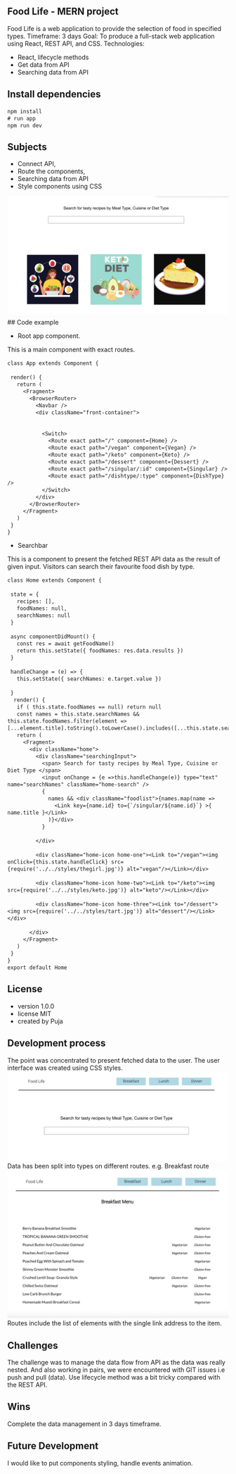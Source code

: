 

## Food Life - MERN project
Food Life is a web application to provide the selection of food in specified types.
Timeframe:
3 days
Goal:
To produce a full-stack web application using React, REST API, and CSS.
Technologies:
- React, lifecycle methods
- Get data from API
- Searching data from API
## Install dependencies
```
npm install
# run app
npm run dev
```
## Subjects
* Connect API,
* Route the components,
* Searching data from API
* Style components using CSS
<img src='./src/styles/home.png' >
## Code example
 
- Root app component.
 
This is a main component with exact routes.
```
class App extends Component {
 
 render() {
   return (
     <Fragment>
       <BrowserRouter>
         <Navbar />
         <div className="front-container">
        
        
           <Switch>
             <Route exact path="/" component={Home} />
             <Route exact path="/vegan" component={Vegan} />
             <Route exact path="/keto" component={Keto} />
             <Route exact path="/dessert" component={Dessert} />
             <Route exact path="/singular/:id" component={Singular} />
             <Route exact path="/dishtype/:type" component={DishType} />
           </Switch>
         </div>
       </BrowserRouter>
     </Fragment>
   )
 }
}
```
 
- Searchbar
 
This is a component to present the fetched REST API data as the result of given input. Visitors can search their favourite food dish by type.
```
class Home extends Component {
 
 state = {
   recipes: [],
   foodNames: null,
   searchNames: null
 }
 
 async componentDidMount() {
   const res = await getFoodName()
   return this.setState({ foodNames: res.data.results })
 }
 
 handleChange = (e) => {
   this.setState({ searchNames: e.target.value })
 
 }
  render() {
   if ( this.state.foodNames == null) return null
   const names = this.state.searchNames && this.state.foodNames.filter(element => [...element.title].toString().toLowerCase().includes([...this.state.searchNames].toString().toLowerCase()))
   return (
     <Fragment>
       <div className="home">
         <div className="searchingInput">
           <span> Search for tasty recipes by Meal Type, Cuisine or Diet Type </span>
           <input onChange = {e =>this.handleChange(e)} type="text" name="searchNames" className="home-search" />
           {
             names && <div className="foodlist">{names.map(name =>
               <Link key={name.id} to={`/singular/${name.id}`} >{ name.title }</Link>
             )}</div>
           }
          
         </div>
        
         <div className="home-icon home-one"><Link to="/vegan"><img onClick={this.state.handleClick} src={require('../../styles/thegirl.jpg')} alt="vegan"/></Link></div>
        
         <div className="home-icon home-two"><Link to="/keto"><img src={require('../../styles/keto.jpg')} alt="keto"/></Link></div>
        
         <div className="home-icon home-three"><Link to="/dessert"><img src={require('../../styles/tart.jpg')} alt="dessert"/></Link></div>
      
       </div>
     </Fragment>
   )
 }
}
export default Home
```
 
## License
* version 1.0.0
* license MIT
* created by Puja
## Development process
The point was concentrated to present fetched data to the user.
The user interface was created using CSS styles.
<img src="./src/styles/searchbar.png" />
Data has been split into types on different routes.
e.g. Breakfast route
<img src="./src/styles/breakfast.png"  />
Routes include the list of elements with the single link address to the item.
## Challenges
The challenge was to manage the data flow from API as the data was really nested. And also working in pairs, we were encountered with GIT issues i.e push and pull (data). Use lifecycle method was a bit tricky compared with the REST API.
## Wins
Complete the data management in 3 days timeframe.
 
## Future Development
 
I would like to put components styling, handle events animation.
 


